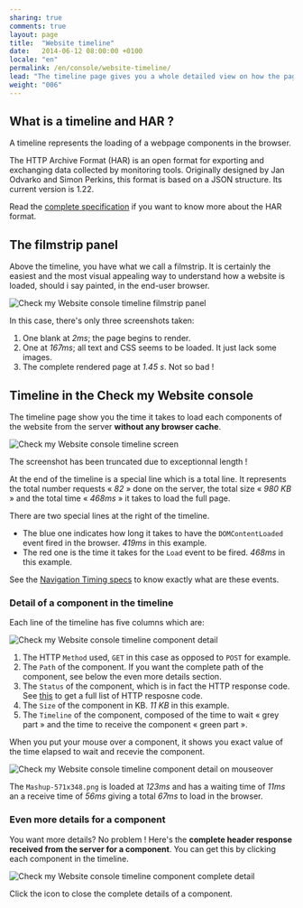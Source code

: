 ```yaml
---
sharing: true
comments: true
layout: page
title:  "Website timeline"
date:   2014-06-12 08:00:00 +0100
locale: "en"
permalink: /en/console/website-timeline/
lead: "The timeline page gives you a whole detailed view on how the page is loaded, component by component."
weight: "006"
---
```


## What is a timeline and HAR ?

A timeline represents the loading of a webpage components in the browser.

The HTTP Archive Format (HAR) is an open format for exporting and exchanging data collected by monitoring tools. Originally designed by Jan Odvarko and Simon Perkins, this format is based on a JSON structure. Its current version is 1.22.

Read the [complete specification](http://www.softwareishard.com/blog/har-12-spec/) if you want to know more about the HAR format.

## The filmstrip panel

Above the timeline, you have what we call a filmstrip. It is certainly the easiest and the most visual appealing way to understand how a website is loaded, should i say painted, in the end-user browser.

![Check my Website console timeline filmstrip panel](/assets/img/fullsize/en/console/website-timeline/filmstrip.png)

In this case, there's only three screenshots taken:

1. One blank at *2ms*; the page begins to render.
2. One at *167ms*; all text and CSS seems to be loaded. It just lack some images.
3. The complete rendered page at *1.45 s*. Not so bad !

## Timeline in the Check my Website console

The timeline page show you the time it takes to load each components of the website from the server **without any browser cache**.

![Check my Website console timeline screen](/assets/img/fullsize/en/console/website-timeline/timeline.png)

The screenshot has been truncated due to exceptionnal length !

At the end of the timeline is a special line which is a total line. It represents the total number requests « *82* » done on the server, the total size « *980 KB* » and the total time « *468ms* » it takes to load the full page.


There are two special lines at the right of the timeline.

- The blue one indicates how long it takes to have the `DOMContentLoaded` event fired in the browser. *419ms* in this example.
- The red one is the time it takes for the `Load` event to be fired. *468ms* in this example.

See the [Navigation Timing specs](https://dvcs.w3.org/hg/webperf/raw-file/tip/specs/NavigationTiming/Overview.html) to know exactly what are these events.

### Detail of a component in the timeline

Each line of the timeline has five columns which are:

![Check my Website console timeline component detail](/assets/img/fullsize/en/console/website-timeline/component-detail.png)

1. The HTTP `Method` used, `GET` in this case as opposed to `POST` for example.
2. The `Path` of the component. If you want the complete path of the component, see below the even more details section.
3. The `Status` of the component, which is in fact the HTTP response code. See [this](http://en.wikipedia.org/wiki/List_of_HTTP_status_codes) to get a full list of HTTP resposne code.
4. The `Size` of the component in KB. *11 KB* in this example.
5. The `Timeline` of the component, composed of the time to wait « grey part » and the time to receive the component « green part ».

When you put your mouse over a component, it shows you exact value of the time elapsed to wait and recevie the component.

![Check my Website console timeline component detail on mouseover](/assets/img/fullsize/en/console/website-timeline/component-detail-mouseover.png)

The `Mashup-571x348.png` is loaded at *123ms* and has a waiting time of *11ms* an a receive time of *56ms* giving a total *67ms* to load in the browser.

### Even more details for a component

You want more details? No problem ! Here's the **complete header response received from the server for a component**. You can get this by clicking each component in the timeline.

![Check my Website console timeline component complete detail](/assets/img/fullsize/en/console/website-timeline/component-complete-detail.png)

Click the <i class="fa fa-times-circle"></i> icon to close the complete details of a component.